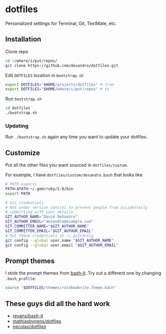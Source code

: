 # dotfiles

Personalized settings for Terminal, Git, TextMate, etc.

## Installation

Clone repo

``` bash
cd ~/where/i/put/repos/
git clone https://github.com/desandro/dotfiles.git
```

Edit `DOTFILES` location in `bootstrap.sh`

``` bash
export DOTFILES="$HOME/projects/dotfiles" # from
export DOTFILES="$HOME/where/i/put/repos" # to
```

Run `bootstrap.sh`

``` bash
cd dotfiles
./bootstrap.sh
```

### Updating

Run `./bootstrap.sh` again any time you want to update your dotfiles.

## Customize

Put all the other files you want sourced in `dotfiles/custom`.

For example, I have `dotfiles/custom/desandro.bash` that looks like

``` bash
# PATH exports
PATH=$PATH:~/.gem/ruby/1.8/bin
export PATH

# Git credentials
# Not under version control to prevent people from accidentally
# committing with your details
GIT_AUTHOR_NAME="David DeSandro"
GIT_AUTHOR_EMAIL="desandro@example.com"
GIT_COMMITTER_NAME="$GIT_AUTHOR_NAME"
GIT_COMMITTER_EMAIL="$GIT_AUTHOR_EMAIL"
# Set these credentials in ~/.gitconfig
git config --global user.name "$GIT_AUTHOR_NAME"
git config --global user.email "$GIT_AUTHOR_EMAIL"
```

## Prompt themes

I stole the prompt themes from [bash-it](https://github.com/revans/bash-it). Try out a different one by changing `.bash_profile`:

``` bash
source "$DOTFILES/themes/rainbowbrite.theme.bash"
```

## These guys did all the hard work

+ [revans/bash-it](https://github.com/revans/bash-it)
+ [mathiasbynens/dotfiles](https://github.com/mathiasbynens/dotfiles/)
+ [necolas/dotfiles](https://github.com/necolas/dotfiles)

